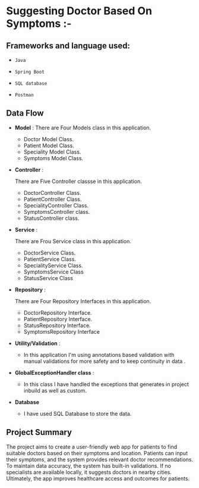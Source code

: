# Suggesting Doctor Based On Symptoms :-

## Frameworks and language used:
-     Java
-     Spring Boot
-     SQL database
-     Postman

## Data Flow


*  **Model** :
  There are Four Models class in this application.
    * Doctor Model Class.
    * Patient Model Class.
    * Speciality Model Class.
    * Symptoms Model Class.


* **Controller** :

  There are Five Controller classse in this application.

    * DoctorController Class.
    * PatientController Class.
    * SpecialityController Class.
    * SymptomsController class.
    * StatusController class.





* **Service** :

  There are Frou Service class in this application.

    * DoctorService Class.
    * PatientService Class.
    * SpecialityService Class.
    * SymptomsService Class
    * StatusService Class



* **Repository** :

  There are Four Repository Interfaces in this application.

    * DoctorRepository Interface.
    * PatientRepository Interface.
    * StatusRepository Interface.
    * SymptomsRepository Interface


* **Utility/Validation** :
    * In this application I'm using annotations based validation with manual validations for more safety and to keep continuity in data .



* **GlobalExceptionHandler class** :
    * In this class I have handled the exceptions that generates in project inbuild as well as custom.



* **Database**

    * I have used SQL Database to store the data.
   

## Project Summary

The project aims to create a user-friendly web app for patients to find suitable doctors based on their symptoms and location. Patients can input their symptoms, and the system provides relevant doctor recommendations. To maintain data accuracy, the system has built-in validations. If no specialists are available locally, it suggests doctors in nearby cities. Ultimately, the app improves healthcare access and outcomes for patients.
  













  
